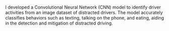 
I developed a Convolutional Neural Network (CNN) model to identify driver activities from an image dataset of distracted drivers. The model accurately classifies behaviors such as texting, talking on the phone, and eating, aiding in the detection and mitigation of distracted driving.

